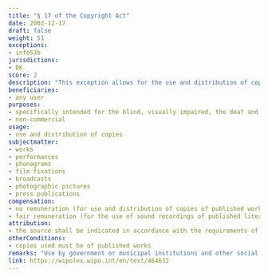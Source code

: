 ```yaml
---
title: "§ 17 of the Copyright Act"
date: 2002-12-17
draft: false
weight: 51
exceptions:
- info53b
jurisdictions:
- DK
score: 2
description: "This exception allows for the use and distribution of copies of published works (except for sound recordings of literary works or use that consists solely of sound recordings of musical works), if the use and the distributed copies are specifically intended for the blind, visually impaired, the deaf and sufferers from speech impediments, as well as persons who on account of handicap are unable to read printed text. The provision does not apply to the use or distribution of copies for commercial purposes. Sound recordings of published literary works may be used and distributed, against remuneration, for the use by visually impaired persons and visually challenged readers if this is not done for commercial purposes."
beneficiaries:
- any user
purposes: 
- specifically intended for the blind, visually impaired, the deaf and sufferers from speech impediments, as well as persons who on account of handicap are unable to read printed text
- non-commercial
usage:
- use and distribution of copies 
subjectmatter:
- works
- performances
- phonograms
- film fixations
- broadcasts
- photographic pictures
- press publications
compensation:
- no remuneration (for use and distribution of copies of published works)
- fair remuneration (for the use of sound recordings of published literary works)
attribution: 
- the source shall be indicated in accordance with the requirements of proper usage
otherConditions: 
- copies used must be of published works
remarks: "Use by government or municipal institutions and other social or non-profit institutions for the benefit of visually handicapped and hearing-impaired persons, by means of sound or visual recordings of copies of works broadcast on the radio or television, is subject to collective licensing.<br /><br />§ 17 of the Copyright Act applies also to performances (§ 65(6) of the CA); sound recordings (§ 66(2) of the CA); film fixations (§ 67(2) of the CA), broadcasts (§ 69(3) of the CA), photographic pictures (§70 (3) of the CA) and press publications (§ 69a(5) of the CA - added with the ammendment of 3 June 2021).<br /><br />According to §11 of the CA, where a work is used under an exception or limitation, it may not be altered more extensively than is required for the permitted use. As a general rule, if the work is used publicly, the source shall be indicated in accordance with the requirements of proper usage."
link: https://wipolex.wipo.int/en/text/464632
---
```

